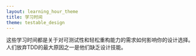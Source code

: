 ```yaml
---
layout: learning_hour_theme
title: 学习时间
theme: testable_design
---
```


这些学习时间都是关于对可测试性和轻松重构能力的需求如何影响你的设计选择。人们放弃TDD的最大原因之一是他们缺乏设计技能。
